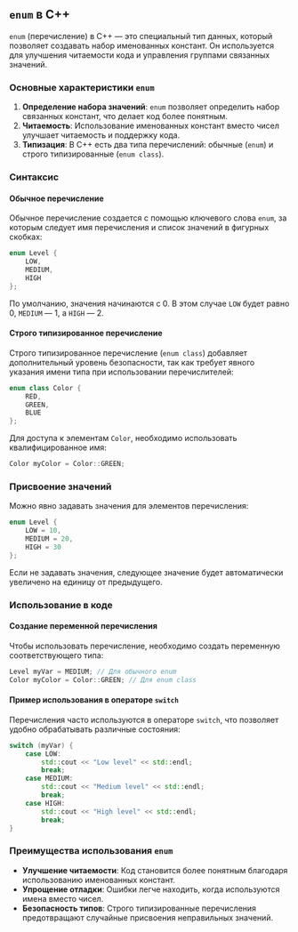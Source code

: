 ## `enum` в C++

`enum` (перечисление) в C++ — это специальный тип данных, который позволяет создавать набор именованных констант. Он используется для улучшения читаемости кода и управления группами связанных значений.

### Основные характеристики `enum`

1. **Определение набора значений**: `enum` позволяет определить набор связанных констант, что делает код более понятным.
2. **Читаемость**: Использование именованных констант вместо чисел улучшает читаемость и поддержку кода.
3. **Типизация**: В C++ есть два типа перечислений: обычные (`enum`) и строго типизированные (`enum class`).

### Синтаксис

#### Обычное перечисление

Обычное перечисление создается с помощью ключевого слова `enum`, за которым следует имя перечисления и список значений в фигурных скобках:

```cpp
enum Level {
    LOW,
    MEDIUM,
    HIGH
};
```

По умолчанию, значения начинаются с 0. В этом случае `LOW` будет равно 0, `MEDIUM` — 1, а `HIGH` — 2.

#### Строго типизированное перечисление

Строго типизированное перечисление (`enum class`) добавляет дополнительный уровень безопасности, так как требует явного указания имени типа при использовании перечислителей:

```cpp
enum class Color {
    RED,
    GREEN,
    BLUE
};
```

Для доступа к элементам `Color`, необходимо использовать квалифицированное имя:

```cpp
Color myColor = Color::GREEN;
```

### Присвоение значений

Можно явно задавать значения для элементов перечисления:

```cpp
enum Level {
    LOW = 10,
    MEDIUM = 20,
    HIGH = 30
};
```

Если не задавать значения, следующее значение будет автоматически увеличено на единицу от предыдущего.

### Использование в коде

#### Создание переменной перечисления

Чтобы использовать перечисление, необходимо создать переменную соответствующего типа:

```cpp
Level myVar = MEDIUM; // Для обычного enum
Color myColor = Color::GREEN; // Для enum class
```

#### Пример использования в операторе `switch`

Перечисления часто используются в операторе `switch`, что позволяет удобно обрабатывать различные состояния:

```cpp
switch (myVar) {
    case LOW:
        std::cout << "Low level" << std::endl;
        break;
    case MEDIUM:
        std::cout << "Medium level" << std::endl;
        break;
    case HIGH:
        std::cout << "High level" << std::endl;
        break;
}
```

### Преимущества использования `enum`

- **Улучшение читаемости**: Код становится более понятным благодаря использованию именованных констант.
- **Упрощение отладки**: Ошибки легче находить, когда используются имена вместо чисел.
- **Безопасность типов**: Строго типизированные перечисления предотвращают случайные присвоения неправильных значений.
